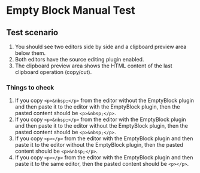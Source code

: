# Empty Block Manual Test

## Test scenario

1. You should see two editors side by side and a clipboard preview area below them.
2. Both editors have the source editing plugin enabled.
3. The clipboard preview area shows the HTML content of the last clipboard operation (copy/cut).

### Things to check

1. If you copy `<p>&nbsp;</p>` from the editor without the EmptyBlock plugin and then paste it to the editor with the EmptyBlock plugin, then the pasted content should be `<p>&nbsp;</p>`.
2. If you copy `<p>&nbsp;</p>` from the editor with the EmptyBlock plugin and then paste it to the editor without the EmptyBlock plugin, then the pasted content should be `<p>&nbsp;</p>`.
3. If you copy `<p></p>` from the editor with the EmptyBlock plugin and then paste it to the editor without the EmptyBlock plugin, then the pasted content should be `<p>&nbsp;</p>`.
4. If you copy `<p></p>` from the editor with the EmptyBlock plugin and then paste it to the same editor, then the pasted content should be `<p></p>`.

